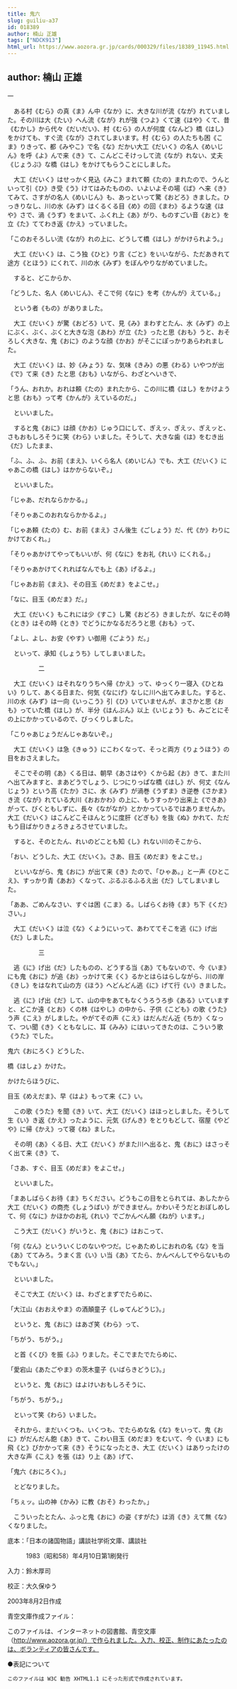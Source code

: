 ```yaml
---
title: 鬼六
slug: guiliu-a37
id: 018389
author: 楠山 正雄
tags: ["NDCK913"]
html_url: https://www.aozora.gr.jp/cards/000329/files/18389_11945.html
---
```


## author: 楠山 正雄

一



　ある村《むら》の真《ま》ん中《なか》に、大きな川が流《なが》れていました。その川は大《たい》へん流《なが》れが強《つよ》くて速《はや》くて、昔《むかし》から代々《だいだい》、村《むら》の人が何度《なんど》橋《はし》をかけても、すぐ流《なが》されてしまいます。村《むら》の人たちも困《こま》りきって、都《みやこ》で名《な》だかい大工《だいく》の名人《めいじん》を呼《よ》んで来《き》て、こんどこそけっして流《なが》れない、丈夫《じょうぶ》な橋《はし》をかけてもらうことにしました。

　大工《だいく》はせっかく見込《みこ》まれて頼《たの》まれたので、うんといって引《ひ》き受《う》けてはみたものの、いよいよその場《ば》へ来《き》てみて、さすがの名人《めいじん》も、あっといって驚《おどろ》きました。ひっきりなし、川の水《みず》はくるくる目《め》の回《まわ》るような速《はや》さで、渦《うず》をまいて、ふくれ上《あ》がり、ものすごい音《おと》を立《た》ててわき返《かえ》っていました。

「このおそろしい流《なが》れの上に、どうして橋《はし》がかけられよう。」

　大工《だいく》は、こう独《ひと》り言《ごと》をいいながら、ただあきれて途方《とほう》にくれて、川の水《みず》をぼんやりながめていました。

　すると、どこからか、

「どうした、名人《めいじん》、そこで何《なに》を考《かんが》えている。」

　という者《もの》がありました。

　大工《だいく》が驚《おどろ》いて、見《み》まわすとたん、水《みず》の上にぶく、ぶく、ぶくと大きな泡《あわ》が立《た》ったと思《おも》うと、おそろしく大きな、鬼《おに》のような顔《かお》がそこにぽっかりあらわれました。

　大工《だいく》は、妙《みょう》な、気味《きみ》の悪《わる》いやつが出《で》て来《き》たと思《おも》いながら、わざとへいきで、

「うん、おれか。おれは頼《たの》まれたから、この川に橋《はし》をかけようと思《おも》って考《かんが》えているのだ。」

　といいました。

　すると鬼《おに》は顔《かお》じゅう口にして、ぎえッ、ぎえッ、ぎえッと、さもおもしろそうに笑《わら》いました。そうして、大きな歯《は》をむき出《だ》したまま、

「ふ、ふ、ふ、お前《まえ》、いくら名人《めいじん》でも、大工《だいく》にゃあこの橋《はし》はかからないぞ。」

　といいました。

「じゃあ、だれならかかる。」

「そりゃあこのおれならかかるよ。」

「じゃあ頼《たの》む、お前《まえ》さん後生《ごしょう》だ、代《か》わりにかけておくれ。」

「そりゃあかけてやってもいいが、何《なに》をお礼《れい》にくれる。」

「そりゃあかけてくれればなんでも上《あ》げるよ。」

「じゃあお前《まえ》、その目玉《めだま》をよこせ。」

「なに、目玉《めだま》だ。」

　大工《だいく》もこれには少《すこ》し驚《おどろ》きましたが、なにその時《とき》はその時《とき》でどうにかなるだろうと思《おも》って、

「よし、よし、お安《やす》い御用《ごよう》だ。」

　といって、承知《しょうち》してしまいました。



　　　　　二



　大工《だいく》はそれなりうちへ帰《かえ》って、ゆっくり一寝入《ひとねい》りして、あくる日また、何気《なにげ》なしに川へ出てみました。すると、川の水《みず》は一向《いっこう》引《ひ》いていませんが、まさかと思《おも》っていた橋《はし》が、半分《はんぶん》以上《いじょう》も、みごとにその上にかかっているので、びっくりしました。

「こりゃあじょうだんじゃあないぞ。」

　大工《だいく》は急《きゅう》にこわくなって、そっと両方《りょうほう》の目をおさえました。

　そこでその明《あ》くる日は、朝早《あさはや》くから起《お》きて、また川へ出てみますと、まあどうでしょう、じつにりっぱな橋《はし》が、何丈《なんじょう》という高《たか》さに、水《みず》が渦巻《うずま》き逆巻《さかま》き流《なが》れている大川《おおかわ》の上に、もうすっかり出来上《できあ》がって、びくともしずに、長々《ながなが》とかかっているではありませんか。大工《だいく》はこんどこそほんとうに度肝《どぎも》を抜《ぬ》かれて、ただもう目ばかりきょろきょろさせていました。

　すると、そのとたん、れいのどことも知《し》れない川のそこから、

「おい、どうした、大工《だいく》。さあ、目玉《めだま》をよこせ。」

　といいながら、鬼《おに》が出て来《き》たので、「ひゃあ。」と一声《ひとこえ》、すっかり青《あお》くなって、ぶるぶるふるえ出《だ》してしまいました。

「ああ、ごめんなさい、すぐは困《こま》る。しばらくお待《ま》ち下《くだ》さい。」

　大工《だいく》は泣《な》くようにいって、あわててそこを逃《に》げ出《だ》しました。



　　　　　三



　逃《に》げ出《だ》したものの、どうする当《あ》てもないので、今《いま》にも鬼《おに》が追《お》っかけて来《く》るかとはらはらしながら、川の岸《きし》をはなれて山の方《ほう》へどんどん逃《に》げて行《い》きました。

　逃《に》げ出《だ》して、山の中をあてもなくうろうろ歩《ある》いていますと、どこか遠《とお》くの林《はやし》の中から、子供《こども》の歌《うた》う声《こえ》がしました。やがてその声《こえ》はだんだん近《ちか》くなって、つい聞《き》くともなしに、耳《みみ》にはいってきたのは、こういう歌《うた》でした。


鬼六《おにろく》どうした、

橋《はしょ》かけた。

かけたらほうびに、

目玉《めえだま》、早《はよ》もって来《こ》い。



　この歌《うた》を聞《き》いて、大工《だいく》はほっとしました。そうして生《い》き返《かえ》ったように、元気《げんき》をとりもどして、宿屋《やどや》に帰《かえ》って寝《ね》ました。

　その明《あ》くる日、大工《だいく》がまた川へ出ると、鬼《おに》はさっそく出て来《き》て、

「さあ、すぐ、目玉《めだま》をよこせ。」

　といいました。

「まあしばらくお待《ま》ちください。どうもこの目をとられては、あしたから大工《だいく》の商売《しょうばい》ができません。かわいそうだとおぼしめして、何《なに》かほかのお礼《れい》でごかんべん願《ねが》います。」

　こう大工《だいく》がいうと、鬼《おに》はおこって、

「何《なん》といういくじのないやつだ。じゃあためしにおれの名《な》を当《あ》ててみろ。うまく言《い》い当《あ》てたら、かんべんしてやらないものでもない。」

　といいました。

　そこで大工《だいく》は、わざとまずでたらめに、

「大江山《おおえやま》の酒顛童子《しゅてんどうじ》。」

　というと、鬼《おに》はあざ笑《わら》って、

「ちがう、ちがう。」

　と首《くび》を振《ふ》りました。そこでまたでたらめに、

「愛宕山《あたごやま》の茨木童子《いばらきどうじ》。」

　というと、鬼《おに》はよけいおもしろそうに、

「ちがう、ちがう。」

　といって笑《わら》いました。

　それから、まだいくつも、いくつも、でたらめな名《な》をいって、鬼《おに》がだんだん飽《あ》きて、こわい目玉《めだま》をむいて、今《いま》にも飛《と》びかかって来《き》そうになったとき、大工《だいく》はありったけの大きな声《こえ》を張《は》り上《あ》げて、

「鬼六《おにろく》。」

　とどなりました。

「ちぇッ。山の神《かみ》に教《おそ》わったか。」

　こういったとたん、ふっと鬼《おに》の姿《すがた》は消《き》えて無《な》くなりました。













底本：「日本の諸国物語」講談社学術文庫、講談社


　　　1983（昭和58）年4月10日第1刷発行

入力：鈴木厚司

校正：大久保ゆう

2003年8月2日作成

青空文庫作成ファイル：

このファイルは、インターネットの図書館、青空文庫（http://www.aozora.gr.jp/）で作られました。入力、校正、制作にあたったのは、ボランティアの皆さんです。











●表記について


	このファイルは W3C 勧告 XHTML1.1 にそった形式で作成されています。